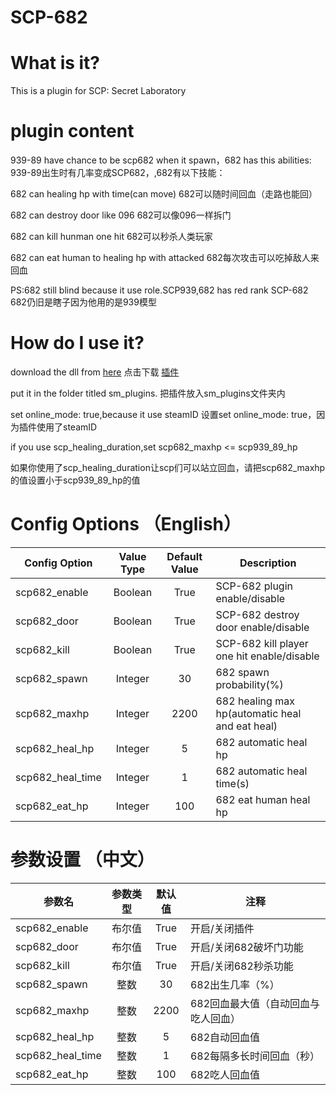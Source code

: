 # SCP-682
# What is it?
This is a plugin for SCP: Secret Laboratory
# plugin content
939-89 have chance to be scp682 when it spawn，682 has this abilities:
 939-89出生时有几率变成SCP682，,682有以下技能：

682 can healing hp with time(can move)
 682可以随时间回血（走路也能回）

682 can destroy door like 096
 682可以像096一样拆门

682 can kill hunman one hit
 682可以秒杀人类玩家

682 can eat human to healing hp with attacked
 682每次攻击可以吃掉敌人来回血

PS:682 still blind because it use role.SCP939,682 has red rank SCP-682
 682仍旧是瞎子因为他用的是939模型

# How do I use it?
download the dll from [here](https://github.com/cushaw1/SCP-682/releases/tag/1.2)
 点击下载 [插件](https://github.com/cushaw1/SCP-682/releases/tag/1.2)

put it in the folder titled sm_plugins.
 把插件放入sm_plugins文件夹内

set online_mode: true,because it use steamID
 设置set online_mode: true，因为插件使用了steamID

if you use scp_healing_duration,set scp682_maxhp <= scp939_89_hp

如果你使用了scp_healing_duration让scp们可以站立回血，请把scp682_maxhp的值设置小于scp939_89_hp的值

# Config Options （English）
Config Option | Value Type | Default Value | Description
--- | :---: | :---: | ---
scp682_enable | Boolean | True | SCP-682 plugin enable/disable
scp682_door | Boolean | True | SCP-682 destroy door enable/disable
scp682_kill | Boolean | True | SCP-682 kill player one hit enable/disable
scp682_spawn | Integer | 30 | 682 spawn probability(%)
scp682_maxhp | Integer | 2200 | 682 healing max hp(automatic heal and eat heal)
scp682_heal_hp | Integer | 5 | 682 automatic heal hp
scp682_heal_time | Integer | 1 | 682 automatic heal time(s)
scp682_eat_hp | Integer | 100 | 682 eat human heal hp

# 参数设置 （中文）
参数名 | 参数类型 | 默认值 | 注释
--- | :---: | :---: | ---
scp682_enable | 布尔值 | True | 开启/关闭插件
scp682_door | 布尔值 | True | 开启/关闭682破坏门功能
scp682_kill | 布尔值 | True | 开启/关闭682秒杀功能
scp682_spawn | 整数 | 30 | 682出生几率（%）
scp682_maxhp | 整数 | 2200 | 682回血最大值（自动回血与吃人回血）
scp682_heal_hp | 整数 | 5 | 682自动回血值
scp682_heal_time | 整数 | 1 | 682每隔多长时间回血（秒）
scp682_eat_hp | 整数 | 100 | 682吃人回血值

